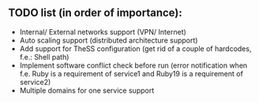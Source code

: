 ## TODO list (in order of importance):
* Internal/ External networks support (VPN/ Internet)
* Auto scaling support (distributed architecture support)
* Add support for TheSS configuration (get rid of a couple of hardcodes, f.e.: Shell path)
* Implement software conflict check before run (error notification when f.e. Ruby is a requirement of service1 and Ruby19 is a requirement of service2)
* Multiple domains for one service support
